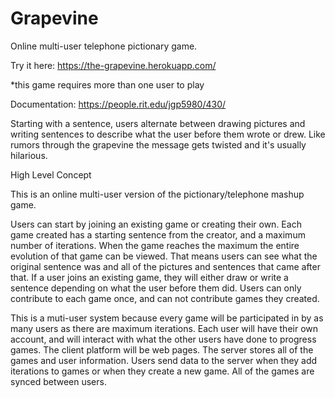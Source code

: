# Grapevine
Online multi-user telephone pictionary game.

Try it here: https://the-grapevine.herokuapp.com/

*this game requires more than one user to play

Documentation: https://people.rit.edu/jgp5980/430/

Starting with a sentence, users alternate between drawing pictures and writing sentences to describe what the user before them wrote or drew. Like rumors through the grapevine the message gets twisted and it's usually hilarious.

High Level Concept

This is an online multi-user version of the pictionary/telephone mashup game.

Users can start by joining an existing game or creating their own. Each game created has a starting sentence from the creator, and a maximum number of iterations. When the game reaches the maximum the entire evolution of that game can be viewed. That means users can see what the original sentence was and all of the pictures and sentences that came after that. If a user joins an existing game, they will either draw or write a sentence depending on what the user before them did. Users can only contribute to each game once, and can not contribute games they created.

This is a muti-user system because every game will be participated in by as many users as there are maximum iterations. Each user will have their own account, and will interact with what the other users have done to progress games. The client platform will be web pages. The server stores all of the games and user information. Users send data to the server when they add iterations to games or when they create a new game. All of the games are synced between users.
